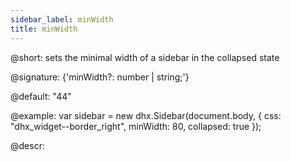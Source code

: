 ```yaml
---
sidebar_label: minWidth
title: minWidth
---          
```


@short: sets the minimal width of a sidebar in the collapsed state

@signature: {'minWidth?: number | string;'}

@default: "44"

@example:
var sidebar = new dhx.Sidebar(document.body, {
    css: "dhx_widget--border_right",
    minWidth: 80,
    collapsed: true
});

@descr:

